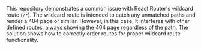 This repository demonstrates a common issue with React Router's wildcard route (`/*`). The wildcard route is intended to catch any unmatched paths and render a 404 page or similar. However, in this case, it interferes with other defined routes, always showing the 404 page regardless of the path. The solution shows how to correctly order routes for proper wildcard route functionality.